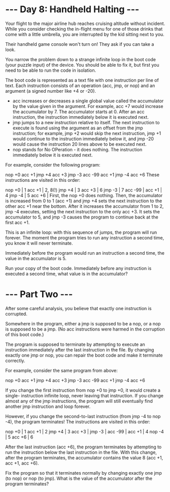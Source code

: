 ﻿# --- Day 8: Handheld Halting ---
Your flight to the major airline hub reaches cruising altitude without 
incident. While you consider checking the in-flight menu for one of those 
drinks that come with a little umbrella, you are interrupted by the kid 
sitting next to you.

Their handheld game console won't turn on! They ask if you can take a look.

You narrow the problem down to a strange infinite loop in the boot code 
(your puzzle input) of the device. You should be able to fix it, but first 
you need to be able to run the code in isolation.

The boot code is represented as a text file with one instruction per line 
of text. Each instruction consists of an operation (acc, jmp, or nop) and 
an argument (a signed number like +4 or -20).

- acc increases or decreases a single global value called the accumulator by 
the value given in the argument. For example, acc +7 would increase the 
accumulator by 7. The accumulator starts at 0. After an acc instruction, 
the instruction immediately below it is executed next.
- jmp jumps to a new instruction relative to itself. The next instruction 
to execute is found using the argument as an offset from the jmp instruction; 
for example, jmp +2 would skip the next instruction, jmp +1 would continue to 
the instruction immediately below it, and jmp -20 would cause the instruction 
20 lines above to be executed next.
- nop stands for No OPeration - it does nothing. The instruction immediately 
below it is executed next.

For example, consider the following program:

nop +0
acc +1
jmp +4
acc +3
jmp -3
acc -99
acc +1
jmp -4
acc +6
These instructions are visited in this order:

nop +0  | 1
acc +1  | 2, 8(!)
jmp +4  | 3
acc +3  | 6
jmp -3  | 7
acc -99 |
acc +1  | 4
jmp -4  | 5
acc +6  |
First, the nop +0 does nothing. Then, the accumulator is increased from 0 to 1 
(acc +1) and jmp +4 sets the next instruction to the other acc +1 near the bottom. 
After it increases the accumulator from 1 to 2, jmp -4 executes, setting the next 
instruction to the only acc +3. It sets the accumulator to 5, and jmp -3 causes
the program to continue back at the first acc +1.

This is an infinite loop: with this sequence of jumps, the program will run forever. 
The moment the program tries to run any instruction a second time, you know it will 
never terminate.

Immediately before the program would run an instruction a second time, the value in 
the accumulator is 5.

Run your copy of the boot code. Immediately before any instruction is executed a 
second time, what value is in the accumulator?

# --- Part Two ---
After some careful analysis, you believe that exactly one instruction is corrupted.

Somewhere in the program, either a jmp is supposed to be a nop, or a nop is supposed 
to be a jmp. (No acc instructions were harmed in the corruption of this boot code.)

The program is supposed to terminate by attempting to execute an instruction immediately 
after the last instruction in the file. By changing exactly one jmp or nop, you can 
repair the boot code and make it terminate correctly.

For example, consider the same program from above:

nop +0
acc +1
jmp +4
acc +3
jmp -3
acc -99
acc +1
jmp -4
acc +6

If you change the first instruction from nop +0 to jmp +0, it would create a single-
instruction infinite loop, never leaving that instruction. If you change almost any 
of the jmp instructions, the program will still eventually find another jmp instruction 
and loop forever.

However, if you change the second-to-last instruction (from jmp -4 to nop -4), the 
program terminates! The instructions are visited in this order:

nop +0  | 1
acc +1  | 2
jmp +4  | 3
acc +3  |
jmp -3  |
acc -99 |
acc +1  | 4
nop -4  | 5
acc +6  | 6

After the last instruction (acc +6), the program terminates by attempting to run the 
instruction below the last instruction in the file. With this change, after the program 
terminates, the accumulator contains the value 8 (acc +1, acc +1, acc +6).

Fix the program so that it terminates normally by changing exactly one jmp (to nop) or nop 
(to jmp). What is the value of the accumulator after the program terminates?